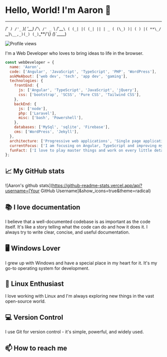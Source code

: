 # Hello, World! I'm Aaron 👋

---

/'_` ) /'_` )( '__)    /'_`\ /' _ `\ /'__`\
( (_| |( (_| || | _ ( (\_) )| ( ) |( **\_/
`\__,_)`\__,_)(_) (_)`\_**/'(_) (_)`\_\_\_\_)

![Profile views](https://komarev.com/ghpvc/?username=ahrwn&label=Profile%20views&color=0e75b6&style=flat)

I'm a Web Developer who loves to bring ideas to life in the browser.

```javascript
const webDeveloper = {
  name: 'Aaron',
  code: ['Angular', 'JavaScript', 'TypeScript', 'PHP', 'WordPress'],
  askMeAbout: ['web dev', 'tech', 'app dev', 'gaming'],
  technologies: {
    frontEnd: {
      js: ['Angular', 'TypeScript', 'JavaScript', 'jQuery'],
      css: ['bootstrap', 'SCSS', 'Pure CSS', 'Tailwind CSS'],
    },
    backEnd: {
      js: ['node'],
      php: ['Laravel'],
      misc: ['bash', 'Powershell'],
    },
    databases: ['MySql', 'sqlite', 'Firebase'],
    cms: ['WordPress', 'Jekyll'],
  },
  architecture: ['Progressive web applications', 'Single page applications'],
  currentFocus: ['I am focusing on Angular, TypeScript and improving my documentation skills'],
  funFact: ['I love to play master things and work on every little detail imaginable.'],
};
```

## 📈 My GitHub stats

![Aaron's github stats](https://github-readme-stats.vercel.app/api?username=[Your GitHub Username]&show_icons=true&theme=radical)

## 📚 I love documentation

I believe that a well-documented codebase is as important as the code itself. It's like a story telling what the code can do and how it does it. I always try to write clear, concise, and useful documentation.

## 🖥️ Windows Lover

I grew up with Windows and have a special place in my heart for it. It's my go-to operating system for development.

## 🐧 Linux Enthusiast

I love working with Linux and I'm always exploring new things in the vast open-source world.

## 💻 Version Control

I use Git for version control - it's simple, powerful, and widely used.

## 📫 How to reach me
